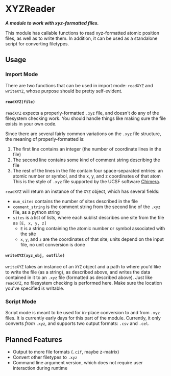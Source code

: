 # XYZReader

***A module to work with xyz-formatted files.***

This module has callable functions to read xyz-formatted atomic position files, as well as to write them.  In addition, it can be used as a standalone script for converting filetypes.

## Usage

### Import Mode

There are two functions that can be used in import mode: `readXYZ` and `writeXYZ`, whose purpose should be pretty self-evident.

#### `readXYZ(file)`
`readXYZ` expects a properly-formatted `.xyz` file, and doesn't do any of the filesystem checking work.  You should handle things like making sure the file exists in your own code.

Since there are several fairly common variations on the `.xyz` file structure, the meaning of properly-formatted is:
1. The first line contains an integer (the number of coordinate lines in the file)
2. The second line contains some kind of comment string describing the file
3. The rest of the lines in the file contain four space-separated entries: an atomic number or symbol, and the x, y, and z coordinates of that atom
This is the style of `.xyz` file supported by the UCSF software [Chimera](https://www.cgl.ucsf.edu/chimera/docs/UsersGuide/xyz.html).

`readXYZ` will return an instance of the `XYZ` object, which has several fields:
* `num_sites` contains the number of sites described in the file
* `comment_string` is the comment string from the second line of the `.xyz` file, as a python string
* `sites` is a list of lists, where each sublist describes one site from the file as `[E, x, y, z]`
  * `E` is a string containing the atomic number or symbol associated with the site
  * `x`, `y`, and `z` are the coordinates of that site; units depend on the input file, no unit conversion is done
  
 #### `writeXYZ(xyz_obj, outfile)`
 `writeXYZ` takes an instance of an `XYZ` object and a path to where you'd like to write the file (as a string), as described above, and writes the data contained in it to an `.xyz` file (formatted as described above).  Just like `readXYZ`, no filesystem checking is performed here.  Make sure the location you've specified is writable.
 
 ### Script Mode
 Script mode is meant to be used for in-place conversion to and from `.xyz` files.  It is currently early days for this part of the module.  Currently, it only converts *from* `.xyz`, and supports two output formats: `.csv` and `.cel`.
 
 ## Planned Features
 * Output to more file formats (`.cif`, maybe z-matrix)
 * Convert other filetypes to `.xyz`
 * Command line argument version, which does not require user interaction during runtime
